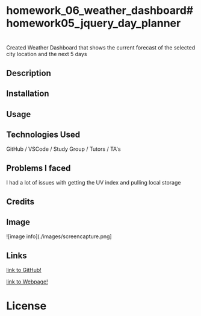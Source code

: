 # homework_06_weather_dashboard# homework05_jquery_day_planner
# 

Created Weather Dashboard that shows the current forecast of the selected city location and the next 5 days


## Description



## Installation


## Usage


## Technologies Used

GitHub / VSCode / Study Group / Tutors / TA's

## Problems I faced

I had a lot of issues with getting the UV index and pulling local storage

## Credits


## Image
![image info](./images/screencapture.png]

## Links
[link to GitHub!](https://github.com/ryanwit/homework_06_weather_dashboard)

[link to Webpage!](https://ryanwit.github.io/homework_06_weather_dashboard/..)


# License